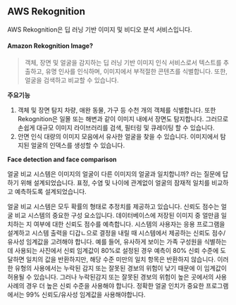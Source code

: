 ## AWS Rekognition

AWS Rekognition은 딥 러닝 기반 이미지 및 비디오 분석 서비스입니다.

#### Amazon Rekognition Image?

> 객체, 장면 및 얼굴을 감지하는 딥 러닝 기반 이미지 인식 서비스로서 텍스트를 추출하고, 유명 인사를 인식하며, 이미지에서 부적절한 콘텐츠를 식별합니다. 또한, 얼굴을 검색하고 비교할 수 있습니다.

**주요기능**

1. 객체 및 장면 탐지
   차량, 애완 동물, 가구 등 수천 개의 객체를 식별합니다. 또한 Rekognition은 일몰 또는 해변과 같이 이미지 내에서 장면도 탐지합니다. 그러므로 손쉽게 대규모 이미지 라이브러리를 검색, 필터링 및 큐레이팅 할 수 있습니다.
2. 안면 인식
   대량의 이미지 모음에서 유사한 얼굴을 찾을 수 있습니다. 이미지에서 탐지된 얼굴의 인덱스를 생성할 수 있습니다.

**Face detection and face comparison**

얼굴 비교 시스템은 이미지의 얼굴이 다른 이미지의 얼굴과 일치합니까? 라는 질문에 답하기 위해 설계되었습니다. 표정, 수염 및 나이에 관계없이 얼굴의 잠재적 일치를 비교하고 예측하도록 설계되었습니다.

얼굴 비교 시스템은 모두 확률의 형태로 추정치를 제공하고 있습니다. 신뢰도 점수는 얼굴 비교 시스템의 중요한 구성 요소입니다. 데이터베이스에 저장된 이미지 중 얼만큼 일치하는 지 여부에 대한 신뢰도 점수를 예측합니다. 시스템의 사용자는 응용 프로그램을 설계하고 시스템 출력을 디갑ㄴ으로 결정을 내릴 때 시스템에서 제공하는 신뢰도 점수/유사성 임계값을 고려해야 합니다. 예를 들어, 유사하게 보이는 가족 구성원을 식별하는데 사용되는 사진에서 신뢰 임계값이 80%로 설정된 경우 예측이 80% 신뢰 수준에 도달하면 일치의 값을 반환하지만, 해당 수준 미만의 일치 항목은 반환하지 않습니다. 이러한 유형의 사용에서는 누락된 감지 또는 잘못된 경보의 위험이 낮기 때문에 이 임계값이 허용될 수 있습니다. 그러나 누락된감지 또는 잘못된 경보의 위험이 높은 곳에서의 사용 사례의 경우 더 높은 신뢰 수준을 사용해야 합니다. 정확한 얼굴 인치가 중요한 프로그램에서는 99% 신뢰도/유사성 임계값을 사용해야합니다.